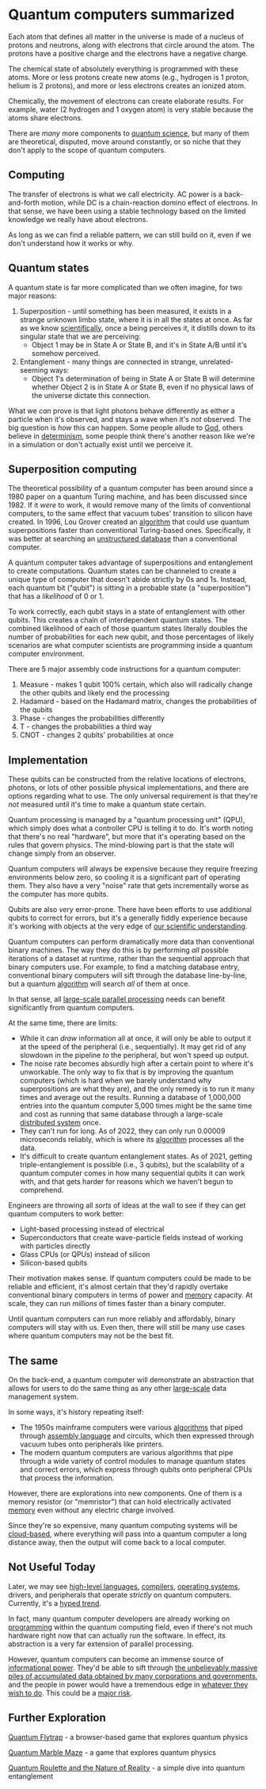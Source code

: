 
# Quantum computers summarized

Each atom that defines all matter in the universe is made of a nucleus of protons and neutrons, along with electrons that circle around the atom. The protons have a positive charge and the electrons have a negative charge.

The chemical state of absolutely everything is programmed with these atoms. More or less protons create new atoms (e.g., hydrogen is 1 proton, helium is 2 protons), and more or less electrons creates an ionized atom.

Chemically, the movement of electrons can create elaborate results. For example, water (2 hydrogen and 1 oxygen atom) is very stable because the atoms share electrons.

There are *many* more components to [quantum science](science-physics-quantum.md), but many of them are theoretical, disputed, move around constantly, or so niche that they don't apply to the scope of quantum computers.

## Computing

The transfer of electrons is what we call electricity. AC power is a back-and-forth motion, while DC is a chain-reaction domino effect of electrons. In that sense, we have been using a stable technology based on the limited knowledge we really have about electrons.

As long as we can find a reliable pattern, we can still build on it, even if we don't understand how it works or why.

## Quantum states

A quantum state is far more complicated than we often imagine, for two major reasons:

1. Superposition - until something has been measured, it exists in a strange unknown limbo state, where it is in all the states at once. As far as we know [scientifically](science.md), once a being perceives it, it distills down to its singular state that we are perceiving:
   - Object 1 may be in State A or State B, and it's in State A/B until it's somehow perceived.
2. Entanglement - many things are connected in strange, unrelated-seeming ways:
   - Object 1's determination of being in State A or State B will determine whether Object 2 is in State A or State B, even if no physical laws of the universe dictate this connection.

What we *can* prove is that light photons behave differently as either a particle when it's observed, and stays a wave when it's *not* observed. The big question is *how* this can happen. Some people allude to [God](god.md), others believe in [determinism](glossary-philosophy.md), some people think there's another reason like we're in a simulation or don't actually exist until we perceive it.

## Superposition computing

The theoretical possibility of a quantum computer has been around since a 1980 paper on a quantum Turing machine, and has been discussed since 1982. If it *were* to work, it would remove many of the limits of conventional computers, to the same effect that vacuum tubes' transition to silicon have created. In 1996, Lou Grover created an [algorithm](programming-algorithms.md) that could use quantum superpositions faster than conventional Turing-based ones. Specifically, it was better at searching an [unstructured database](database.md) than a conventional computer.

A quantum computer takes advantage of superpositions and entanglement to create computations. Quantum states can be channeled to create a unique type of computer that doesn't abide strictly by 0s and 1s. Instead, each quantum bit ("qubit") is sitting in a probable state (a "superposition") that has a *likelihood* of 0 or 1.

To work correctly, each qubit stays in a state of entanglement with other qubits. This creates a chain of interdependent quantum states. The combined likelihood of each of those quantum states literally doubles the number of probabilities for each new qubit, and those percentages of likely scenarios are what computer scientists are programming inside a quantum computer environment.

There are 5 major assembly code instructions for a quantum computer:

1. Measure - makes 1 qubit 100% certain, which also will radically change the other qubits and likely end the processing
2. Hadamard - based on the Hadamard matrix, changes the probabilities of the qubits
3. Phase - changes the probabilities differently
4. T - changes the probabilities a third way
5. CNOT - changes 2 qubits' probabilities at once

## Implementation

These qubits can be constructed from the relative locations of electrons, photons, or lots of other possible physical implementations, and there are options regarding what to use. The only universal requirement is that they're *not* measured until it's time to make a quantum state certain.

Quantum processing is managed by a "quantum processing unit" (QPU), which simply does what a controller CPU is telling it to do. It's worth noting that there's no real "hardware", but more that it's operating based on the rules that govern physics. The mind-blowing part is that the state will change simply from an observer.

Quantum computers will always be expensive because they require freezing environments below zero, so cooling it is a significant part of operating them. They also have a very "noise" rate that gets incrementally worse as the computer has more qubits.

Qubits are also *very* error-prone. There have been efforts to use additional qubits to correct for errors, but it's a generally fiddly experience because it's working with objects at the very edge of [our scientific understanding](science.md).

Quantum computers can perform dramatically more data than conventional binary machines. The way they do this is by performing *all* possible iterations of a dataset at runtime, rather than the sequential approach that binary computers use. For example, to find a matching database entry, conventional binary computers will sift through the database line-by-line, but a quantum [algorithm](programming-algorithms.md) will search *all* of them at once.

In that sense, all [large-scale parallel processing](computers-distsys-enterprise.md) needs can benefit significantly from quantum computers.

At the same time, there are limits:

- While it can *draw* information all at once, it will only be able to output it at the speed of the peripheral (i.e., sequentially). It may get rid of any slowdown in the pipeline *to* the peripheral, but won't speed up output.
- The noise rate becomes absurdly high after a certain point to where it's unworkable. The only way to fix that is by improving the quantum computers (which is hard when we barely understand why superpositions are what they are), and the only remedy is to run it many times and average out the results. Running a database of 1,000,000 entries into the quantum computer 5,000 times might be the same time and cost as running that same database through a large-scale [distributed system](computers-distsys.md) once.
- They can't run for long. As of 2022, they can only run 0.00009 microseconds reliably, which is where its [algorithm](programming-algorithms.md) processes all the data.
- It's difficult to create quantum entanglement states. As of 2021, getting triple-entanglement is possible (i.e., 3 qubits), but the scalability of a quantum computer comes in how many sequential qubits it can work with, and that gets harder for reasons which we haven't begun to comprehend.

Engineers are throwing all *sorts* of ideas at the wall to see if they can get quantum computers to work better:

- Light-based processing instead of electrical
- Superconductors that create wave-particle fields instead of working with particles directly
- Glass CPUs (or QPUs) instead of silicon
- Silicon-based qubits

Their motivation makes sense. If quantum computers could be made to be reliable and efficient, it's almost certain that they'd rapidly overtake conventional binary computers in terms of power and [memory](computers-memory.md) capacity. At scale, they can run *millions* of times faster than a binary computer.

Until quantum computers can run more reliably and affordably, binary computers will stay with us. Even then, there will still be many use cases where quantum computers may not be the best fit.

## The same

On the back-end, a quantum computer will demonstrate an abstraction that allows for users to do the same thing as any other [large-scale](computers-distsys-enterprise.md) data management system.

In some ways, it's history repeating itself:

- The 1950s mainframe computers were various [algorithms](programming-algorithms.md) that piped through [assembly language](programming-assembly.md) and circuits, which then expressed through vacuum tubes onto peripherals like printers.
- The modern quantum computers are various algorithms that pipe through a wide variety of control modules to manage quantum states and correct errors, which express through qubits onto peripheral CPUs that process the information.

However, there are explorations into new components. One of them is a memory resistor (or "memristor") that can hold electrically activated [memory](computers-memory.md) even without any electric charge involved.

Since they're so expensive, many quantum computing systems will be [cloud-based](computers-distsys-cloud.md), where everything will pass into a quantum computer a long distance away, then the output will come back to a local computer.

## Not Useful Today

Later, we may see [high-level languages](computers-languages.md), [compilers](computers-compilers.md), [operating systems](computers-os.md), drivers, and peripherals that operate *strictly* on quantum computers. Currently, it's a [hyped trend](https://trendless.tech/trends/).

In fact, many quantum computer developers are already working on [programming](computers-languages.md) within the quantum computing field, even if there's not much hardware right now that can actually *run* the software. In effect, its abstraction is a very far extension of parallel processing.

However, quantum computers can become an immense source of [informational power](power-types.md). They'd be able to sift through [the unbelievably massive piles of accumulated data obtained by many corporations and governments](faang.md), and the people in power would have a tremendous edge in [whatever they wish to do](purpose.md). This could be a [major risk](mgmt-badsystems.md).

## Further Exploration

[Quantum Flytrap](https://quantumgame.io/) - a browser-based game that explores quantum physics

[Quantum Marble Maze](https://fiftysevendegreesofrad.github.io/quantum/) - a game that explores quantum physics

[Quantum Roulette and the Nature of Reality](https://freelanceastro.github.io/bell/) - a simple dive into quantum entanglement
